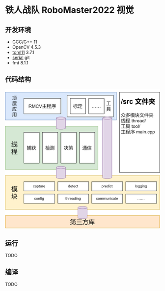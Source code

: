 # 铁人战队 RoboMaster2022 视觉

## 开发环境

- GCC/G++ 11
- OpenCV 4.5.3
- [toml11](https://github.com/ToruNiina/toml11) 3.7.1
- [serial](https://github.com/wjwwood/serial) git
- fmt 8.1.1

## 代码结构

![](docs/代码结构.drawio.png)

## 运行

TODO

## 编译

TODO
